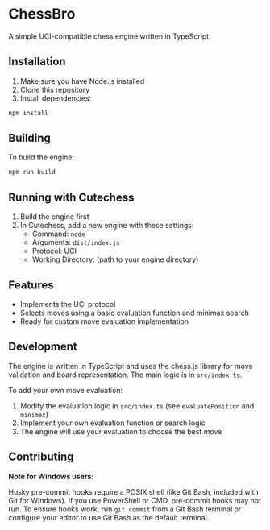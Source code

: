 # ChessBro

A simple UCI-compatible chess engine written in TypeScript.

## Installation

1. Make sure you have Node.js installed
2. Clone this repository
3. Install dependencies:

```bash
npm install
```

## Building

To build the engine:

```bash
npm run build
```

## Running with Cutechess

1. Build the engine first
2. In Cutechess, add a new engine with these settings:
   - Command: `node`
   - Arguments: `dist/index.js`
   - Protocol: UCI
   - Working Directory: (path to your engine directory)

## Features

- Implements the UCI protocol
- Selects moves using a basic evaluation function and minimax search
- Ready for custom move evaluation implementation

## Development

The engine is written in TypeScript and uses the chess.js library for move validation and board representation. The main logic is in `src/index.ts`.

To add your own move evaluation:

1. Modify the evaluation logic in `src/index.ts` (see `evaluatePosition` and `minimax`)
2. Implement your own evaluation function or search logic
3. The engine will use your evaluation to choose the best move

## Contributing

**Note for Windows users:**

Husky pre-commit hooks require a POSIX shell (like Git Bash, included with Git for Windows). If you use PowerShell or CMD, pre-commit hooks may not run. To ensure hooks work, run `git commit` from a Git Bash terminal or configure your editor to use Git Bash as the default terminal.
